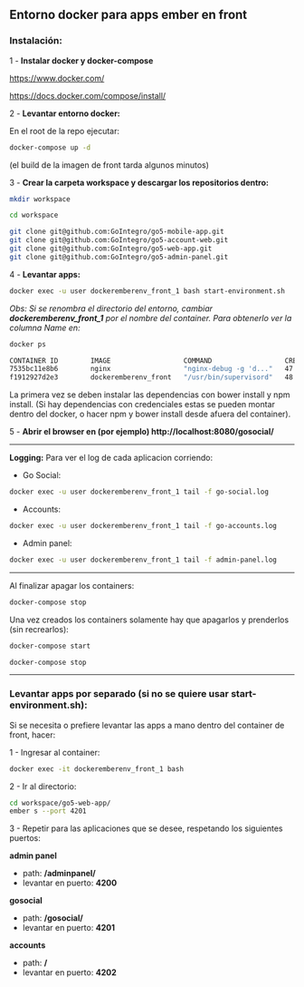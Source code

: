 ## Entorno docker para apps ember en front

### Instalación:
1 - **Instalar docker y docker-compose**

https://www.docker.com/

https://docs.docker.com/compose/install/

2 - **Levantar entorno docker:**

En el root de la repo ejecutar:

```bash
docker-compose up -d
```

(el build de la imagen de front tarda algunos minutos)

3 - **Crear la carpeta workspace y descargar los repositorios dentro:**

```bash
mkdir workspace

cd workspace

git clone git@github.com:GoIntegro/go5-mobile-app.git
git clone git@github.com:GoIntegro/go5-account-web.git
git clone git@github.com:GoIntegro/go5-web-app.git
git clone git@github.com:GoIntegro/go5-admin-panel.git
```
4 - **Levantar apps:**
```bash
docker exec -u user dockeremberenv_front_1 bash start-environment.sh
```
*Obs: Si se renombra el directorio del entorno, cambiar __**dockeremberenv_front_1**__ por el nombre del container.
Para obtenerlo ver la columna Name en:*

```bash
docker ps

CONTAINER ID        IMAGE                  COMMAND                  CREATED             STATUS              PORTS                                                                                                             NAMES
7535bc11e8b6        nginx                  "nginx-debug -g 'd..."   47 minutes ago      Up 47 minutes       80/tcp, 443/tcp, 0.0.0.0:8080->8080/tcp                                                                           dockeremberenv_nginx_1
f1912927d2e3        dockeremberenv_front   "/usr/bin/supervisord"   48 minutes ago      Up 47 minutes       0.0.0.0:49153-49155->49153-49155/tcp, 0.0.0.0:32791->4200/tcp, 0.0.0.0:32790->4201/tcp, 0.0.0.0:32789->4202/tcp   dockeremberenv_front_1

```
La primera vez se deben instalar las dependencias con bower install y npm install. (Si hay dependencias con credenciales estas se pueden montar dentro del docker, o hacer npm y bower install desde afuera del container).

5 - **Abrir el browser en (por ejemplo) http://localhost:8080/gosocial/**

--------------------------------------------------------------------------

**Logging:**
Para ver el log de cada aplicacion corriendo:

- Go Social:
```bash
docker exec -u user dockeremberenv_front_1 tail -f go-social.log
```
- Accounts:
```bash
docker exec -u user dockeremberenv_front_1 tail -f go-accounts.log
```
- Admin panel:
```bash
docker exec -u user dockeremberenv_front_1 tail -f admin-panel.log
```

--------------------------------------------------------------------------

Al finalizar apagar los containers:
```bash
docker-compose stop
```

Una vez creados los containers solamente hay que apagarlos y prenderlos (sin recrearlos):
```bash
docker-compose start
```
```bash
docker-compose stop
```

--------------------------------------------------------------------------

### Levantar apps por separado (si no se quiere usar start-environment.sh):
Si se necesita o prefiere levantar las apps a mano dentro del container de front, hacer:

1 - Ingresar al container: 
```bash
docker exec -it dockeremberenv_front_1 bash
```
2 - Ir al directorio:
```bash
cd workspace/go5-web-app/
ember s --port 4201
```
3 - Repetir para las aplicaciones que se desee, respetando los siguientes puertos:

__**admin panel**__
- path: **/adminpanel/**
- levantar en puerto: **4200**
  
__**gosocial**__
- path: **/gosocial/**
- levantar en puerto: **4201**

__**accounts**__
- path: **/**
- levantar en puerto: **4202**

